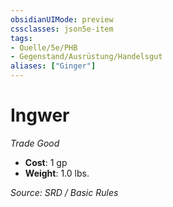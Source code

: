 ```yaml
---
obsidianUIMode: preview
cssclasses: json5e-item
tags:
- Quelle/5e/PHB
- Gegenstand/Ausrüstung/Handelsgut
aliases: ["Ginger"]
---
```

# Ingwer
*Trade Good*  

- **Cost**: 1 gp
- **Weight**: 1.0 lbs.

*Source: SRD / Basic Rules*